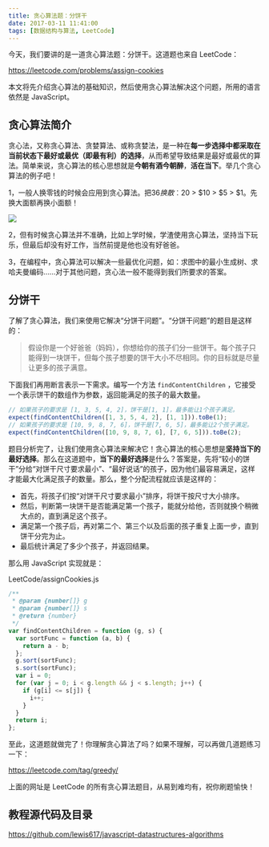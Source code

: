 ```yaml
---
title: 贪心算法题：分饼干
date: 2017-03-11 11:41:00
tags: [数据结构与算法, LeetCode]
---
```


今天，我们要讲的是一道贪心算法题：分饼干。这道题也来自 LeetCode：

https://leetcode.com/problems/assign-cookies

本文将先介绍贪心算法的基础知识，然后使用贪心算法解决这个问题，所用的语言依然是 JavaScript。

<!--more-->

## 贪心算法简介

贪心法，又称贪心算法、贪婪算法、或称贪婪法，是一种在**每一步选择中都采取在当前状态下最好或最优（即最有利）的选择**，从而希望导致结果是最好或最优的算法。简单来说，贪心算法的核心思想就是**今朝有酒今朝醉**，**活在当下**。举几个贪心算法的例子吧！

1，一般人换零钱的时候会应用到贪心算法。把$36换散︰$20 > $10 > $5 > $1。先换大面额再换小面额！

![](https://upload.wikimedia.org/wikipedia/commons/thumb/d/da/Greedy_algorithm_36_cents.svg/600px-Greedy_algorithm_36_cents.svg.png)

2，但有时候贪心算法并不准确，比如上学时候，学渣使用贪心算法，坚持当下玩乐，但最后却没有好工作，当然前提是他也没有好爸爸。

3，在编程中，贪心算法可以解决一些最优化问题，如：求图中的最小生成树、求哈夫曼编码……对于其他问题，贪心法一般不能得到我们所要求的答案。


## 分饼干

了解了贪心算法，我们来使用它解决“分饼干问题”。“分饼干问题”的题目是这样的：

> 假设你是一个好爸爸（妈妈），你想给你的孩子们分一些饼干。每个孩子只能得到一块饼干，但每个孩子想要的饼干大小不尽相同。你的目标就是尽量让更多的孩子满意。

下面我们再用断言表示一下需求。编写一个方法 `findContentChildren` ，它接受一个表示饼干的数组作为参数，返回能满足的孩子的最大数量。

```js
// 如果孩子的要求是 [1, 3, 5, 4, 2]，饼干是[1, 1]，最多能让1个孩子满足。
expect(findContentChildren([1, 3, 5, 4, 2], [1, 1])).toBe(1);
// 如果孩子的要求是 [10, 9, 8, 7, 6]，饼干是[7, 6, 5]，最多能让2个孩子满足。
expect(findContentChildren([10, 9, 8, 7, 6], [7, 6, 5])).toBe(2);
```

题目分析完了，让我们使用贪心算法来解决它！贪心算法的核心思想是**坚持当下的最好选择**。那么在这道题中，**当下的最好选择**是什么？答案是，先将“较小的饼干”分给“对饼干尺寸要求最小”、“最好说话”的孩子，因为他们最容易满足，这样才能最大化满足孩子的数量。那么，整个分配流程就应该是这样的：

- 首先，将孩子们按“对饼干尺寸要求最小”排序，将饼干按尺寸大小排序。
- 然后，判断第一块饼干是否能满足第一个孩子，能就分给他，否则就换个稍微大点的，直到满足这个孩子。
- 满足第一个孩子后，再对第二个、第三个以及后面的孩子重复上面一步，直到饼干分完为止。
- 最后统计满足了多少个孩子，并返回结果。

那么用 JavaScript 实现就是：

LeetCode/assignCookies.js

```js
/**
 * @param {number[]} g
 * @param {number[]} s
 * @return {number}
 */
var findContentChildren = function (g, s) {
  var sortFunc = function (a, b) {
    return a - b;
  };
  g.sort(sortFunc);
  s.sort(sortFunc);
  var i = 0;
  for (var j = 0; i < g.length && j < s.length; j++) {
    if (g[i] <= s[j]) {
      i++;
    }
  }
  return i;
};
```
至此，这道题就做完了！你理解贪心算法了吗？如果不理解，可以再做几道题练习一下：

https://leetcode.com/tag/greedy/

上面的网址是 LeetCode 的所有贪心算法题目，从易到难均有，祝你刷题愉快！

## 教程源代码及目录

https://github.com/lewis617/javascript-datastructures-algorithms


